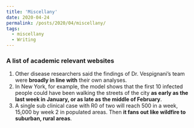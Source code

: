 ```yaml
---
title: 'Miscellany'
date: 2020-04-24
permalink: /posts/2020/04/miscellany/
tags:
  - miscellany
  - Writing
---
```


### A list of academic relevant websites

  1. Other disease researchers said the findings of Dr. Vespignani’s team were **broadly in line with** their own analyses.
  2. In New York, for example, the model shows that the first 10 infected people could have been walking the streets of the city **as early as the last week in January, or as late as the middle of February**.
  3. A single sub clinical case with R0 of two will reach 500 in a week, 15,000 by week 2 in populated areas. Then **it fans out like wildfire to suburban, rural areas**. 
